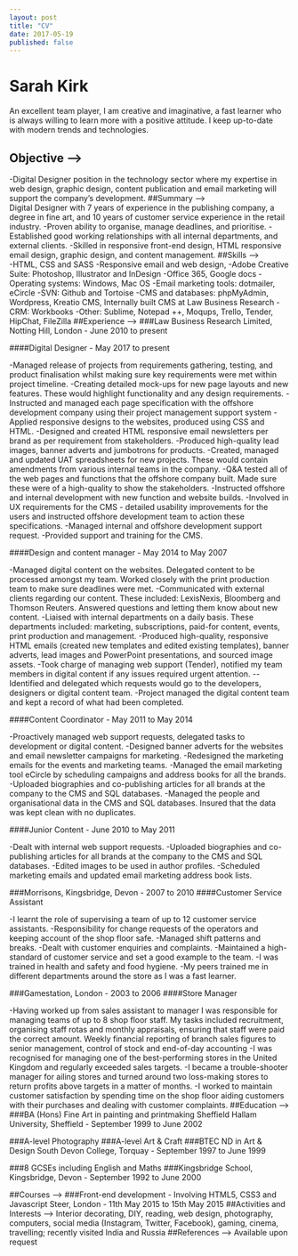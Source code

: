 ```yaml
---
layout: post
title: "CV"
date: 2017-05-19
published: false
---
```


# Sarah Kirk

An excellent team player, I am creative and imaginative, a fast learner who is always willing to learn more with a positive attitude. I keep up-to-date with modern trends and technologies.

## Objective ⟶  
-Digital Designer position in the technology sector where my expertise in web design, graphic design, content publication and email marketing will support the company’s development.
##Summary ⟶  
Digital Designer with 7 years of experience in the publishing company, a degree in fine art, and 10 years of customer service experience in the retail industry.
-Proven ability to organise, manage deadlines, and prioritise.
-Established good working relationships with all internal departments, and external clients.
-Skilled in responsive front-end design, HTML responsive email design, graphic design, and content management.
##Skills ⟶  
-HTML, CSS and SASS
-Responsive email and web design, 
-Adobe Creative Suite: Photoshop, Illustrator and InDesign 
-Office 365, Google docs
-Operating systems: Windows, Mac OS
-Email marketing tools: dotmailer, eCircle
-SVN: Github and Tortoise
-CMS and databases: phpMyAdmin, Wordpress, Kreatio CMS, Internally built CMS at Law Business Research
-CRM: Workbooks
-Other: Sublime, Notepad ++, Moqups, Trello, Tender, HipChat, FileZilla
##Experience ⟶
###Law Business Research Limited, Notting Hill, London - June 2010 to present
 
####Digital Designer - May 2017 to present
 
-Managed release of projects from requirements gathering, testing, and product finalisation whilst making sure key requirements were met within project timeline.
-Creating detailed mock-ups for new page layouts and new features. These would highlight functionality and any design requirements.
-Instructed and managed each page specification with the offshore development company using their project management support system
-Applied responsive designs to the websites, produced using CSS and HTML.
-Designed and created HTML responsive email newsletters per brand as per requirement from stakeholders.
-Produced high-quality lead images, banner adverts and jumbotrons for products.
-Created, managed and updated UAT spreadsheets for new projects. These would contain amendments from various internal teams in the company.
-Q&A tested all of the web pages and functions that the offshore company built. Made sure these were of a high-quality to show the stakeholders.
-Instructed offshore and internal development with new function and website builds.
-Involved in UX requirements for the CMS - detailed usability improvements for the users and instructed offshore development team to action these specifications.
-Managed internal and offshore development support request.
-Provided support and training for the CMS.
 
####Design and content manager - May 2014 to May 2007
 
-Managed digital content on the websites. Delegated content to be processed amongst my team. Worked closely with the print production team to make sure deadlines were met.
-Communicated with external clients regarding our content. These included: LexisNexis, Bloomberg and Thomson Reuters. Answered questions and letting them know about new content.
-Liaised with internal departments on a daily basis. These departments included: marketing,  subscriptions, paid-for content, events, print production and management.
-Produced high-quality, responsive HTML emails (created new templates and edited existing templates), banner adverts, lead images and PowerPoint presentations, and sourced image assets.
-Took charge of managing web support (Tender), notified my team members in digital content if any issues required urgent attention. --Identified and delegated which requests would go to the developers, designers or digital content team.
-Project managed the digital content team and kept a record of what had been completed.
 
####Content Coordinator - May 2011 to May 2014
 
-Proactively managed web support requests, delegated tasks to development or digital content.
-Designed banner adverts for the websites and email newsletter campaigns for marketing.
-Redesigned the marketing emails for the events and marketing teams.
-Managed the email marketing tool eCircle by scheduling campaigns and address books for all the brands.
-Uploaded biographies and co-publishing articles for all brands at the company to the CMS and SQL databases.
-Managed the people and organisational data in the CMS and SQL databases. Insured that the data was kept clean with no duplicates.
 
####Junior Content - June 2010 to May 2011
 
-Dealt with internal web support requests.
-Uploaded biographies and co-publishing articles for all brands at the company to the CMS and SQL databases.
-Edited images to be used in author profiles.
-Scheduled marketing emails and updated email marketing address book lists.
 
###Morrisons, Kingsbridge, Devon - 2007 to 2010
####Customer Service Assistant
 
-I learnt the role of supervising a team of up to 12 customer service assistants.
-Responsibility for change requests of the operators and keeping account of the shop floor safe.
-Managed shift patterns and breaks.
-Dealt with customer enquiries and complaints.
-Maintained a high-standard of customer service and set a good example to the team.
-I was trained in health and safety and food hygiene.
-My peers trained me in different departments around the store as I was a fast learner.
 
###Gamestation, London - 2003 to 2006
####Store Manager
 
-Having worked up from sales assistant to manager I was responsible for managing teams of up to 8 shop floor staff. My tasks included recruitment, organising staff rotas and monthly appraisals, ensuring that staff were paid the correct amount. Weekly financial reporting of branch sales figures to senior management, control of stock and end-of-day accounting
-I was recognised for managing one of the best-performing stores in the United Kingdom and regularly exceeded sales targets.
-I became a trouble-shooter manager for ailing stores and turned around two loss-making stores to return profits above targets in a matter of months.
-I worked to maintain customer satisfaction by spending time on the shop floor aiding customers with their purchases and dealing with customer complaints.
##Education ⟶
###BA (Hons) Fine Art in painting and printmaking
Sheffield Hallam University, Sheffield - September 1999 to June 2002
 
###A-level Photography 
###A-level Art & Craft
###BTEC ND in Art & Design
South Devon College, Torquay - September 1997 to June 1999
 
###8 GCSEs including English and Maths 
###Kingsbridge School, Kingsbridge, Devon - September 1992 to June 2000
 
 
##Courses ⟶
###Front-end development - Involving HTML5, CSS3 and Javascript
Steer, London - 11th May 2015 to 15th May 2015
##Activities and Interests ⟶
Interior decorating, DIY, reading, web design, photography, computers, social media (Instagram, Twitter, Facebook), gaming, cinema, travelling; recently visited India and Russia
##References ⟶
Available upon request
 
 
 
  
